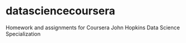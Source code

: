 datasciencecoursera
===================

Homework and assignments for Coursera John Hopkins Data Science Specialization
